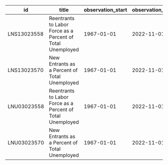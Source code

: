 | id          | title                                                      | observation_start   | observation_end   |
|-------------|------------------------------------------------------------|---------------------|-------------------|
| LNS13023558 | Reentrants to Labor Force as a Percent of Total Unemployed | 1967-01-01          | 2022-11-01        |
| LNS13023570 | New Entrants as a Percent of Total Unemployed              | 1967-01-01          | 2022-11-01        |
| LNU03023558 | Reentrants to Labor Force as a Percent of Total Unemployed | 1967-01-01          | 2022-11-01        |
| LNU03023570 | New Entrants as a Percent of Total Unemployed              | 1967-01-01          | 2022-11-01        |
